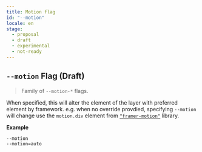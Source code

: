 ```yaml
---
title: Motion flag
id: "--motion"
locale: en
stage:
  - proposal
  - draft
  - experimental
  - not-ready
---
```


## `--motion` Flag (Draft)

> Family of `--motion-*` flags.

When specified, this will alter the element of the layer with preferred element by framework. e.g. when no override provdied, specifying `--motion` will change use the `motion.div` element from [`"framer-motion"`][framer-motion-github] library.

**Example**

```txt
--motion
--motion=auto
```

[framer-motion-github]: https://github.com/framer/motion
